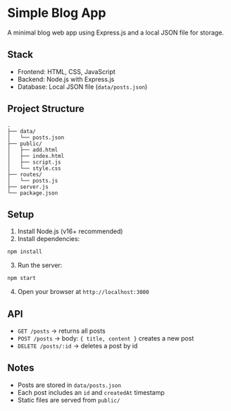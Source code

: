 # Simple Blog App

A minimal blog web app using Express.js and a local JSON file for storage.

## Stack
- Frontend: HTML, CSS, JavaScript
- Backend: Node.js with Express.js
- Database: Local JSON file (`data/posts.json`)

## Project Structure
```
.
├── data/
│   └── posts.json
├── public/
│   ├── add.html
│   ├── index.html
│   ├── script.js
│   └── style.css
├── routes/
│   └── posts.js
├── server.js
└── package.json
```

## Setup
1. Install Node.js (v16+ recommended)
2. Install dependencies:
```bash
npm install
```
3. Run the server:
```bash
npm start
```
4. Open your browser at `http://localhost:3000`

## API
- `GET /posts` → returns all posts
- `POST /posts` → body: `{ title, content }` creates a new post
- `DELETE /posts/:id` → deletes a post by id

## Notes
- Posts are stored in `data/posts.json`
- Each post includes an `id` and `createdAt` timestamp
- Static files are served from `public/`
